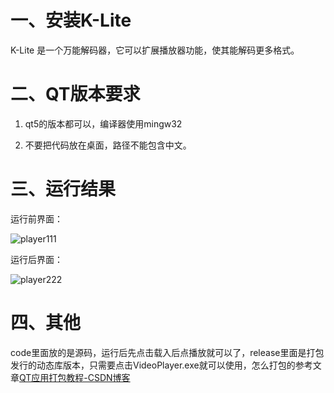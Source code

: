 # 一、安装K-Lite

K-Lite 是一个万能解码器，它可以扩展播放器功能，使其能解码更多格式。

# 二、QT版本要求

1. qt5的版本都可以，编译器使用mingw32

2. 不要把代码放在桌面，路径不能包含中文。

# 三、运行结果

运行前界面：

![player111](https://github.com/error-keen/Daily-Learning/blob/main/img/VideoPlayer1.png)

运行后界面：

![player222](https://github.com/error-keen/Daily-Learning/blob/main/img/VideoPlayer2.png)

# 四、其他

code里面放的是源码，运行后先点击载入后点播放就可以了，release里面是打包发行的动态库版本，只需要点击VideoPlayer.exe就可以使用，怎么打包的参考文章[QT应用打包教程-CSDN博客](https://blog.csdn.net/skySongkran/article/details/122444845)
